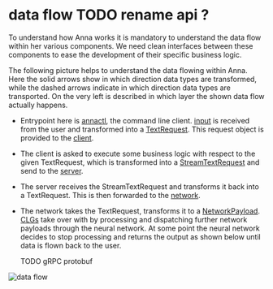 # data flow TODO rename api ?
To understand how Anna works it is mandatory to understand the data flow within
her various components. We need clean interfaces between these components to
ease the development of their specific business logic.

The following picture helps to understand the data flowing within Anna. Here
the solid arrows show in which direction data types are transformed, while the
dashed arrows indicate in which direction data types are transported. On the
very left is described in which layer the shown data flow actually happens.

- Entrypoint here is [annactl](annactl.md), the command line client.
  [input](input.md) is received from the user and transformed into a
  [TextRequest](https://godoc.org/github.com/xh3b4sd/anna/api#TextRequest).
  This request object is provided to the [client](client.md).
- The client is asked to execute some business logic with respect to the given
  TextRequest, which is transformed into a
  [StreamTextRequest](https://godoc.org/github.com/xh3b4sd/anna/api#StreamTextRequest)
  and send to the [server](server.md).
- The server receives the StreamTextRequest and transforms it back into a
  TextRequest. This is then forwarded to the [network](network.md).
- The network takes the TextRequest, transforms it to a
  [NetworkPayload](https://godoc.org/github.com/xh3b4sd/anna/spec#NetworkPayload).
  [CLGs](clg.md) take over with by processing and dispatching further network
  payloads through the neural network. At some point the neural network decides
  to stop processing and returns the output as shown below until data is flown
  back to the user.

  TODO gRPC protobuf

![data flow](image/data_flow.png)
